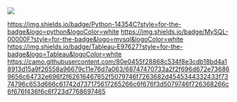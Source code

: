 <img src="https://capsule-render.vercel.app/api?type=waving&color=0ff&height=300&section=header&text=Welcome!!&fontSize=90&fontColor=ffffff&animation=fadeIn&fontAlignY=40&desc=This%20is%20Hwanseung%20github%20&descAlignY=70&descAlign=50&descSize=25&bgColor=000000" />

https://img.shields.io/badge/Python-14354C?style=for-the-badge&logo=python&logoColor=white
https://img.shields.io/badge/MySQL-00000F?style=for-the-badge&logo=mysql&logoColor=white
https://img.shields.io/badge/Tableau-E97627?style=for-the-badge&logo=Tableau&logoColor=white
https://camo.githubusercontent.com/80e0455f28868c534f8e3cdb18bd4a18913d15a9f26558a96679c11e76d7a063/68747470733a2f2f696d672e736869656c64732e696f2f62616467652f5079746f7263682d4545344332433f7374796c653d666c61742d737175617265266c6f676f3d5079746f726368266c6f676f436f6c6f723d7768697465
<!--
**Hwanseung2222/Hwanseung2222** is a ✨ _special_ ✨ repository because its `README.md` (this file) appears on your GitHub profile.

Here are some ideas to get you started:

- 🔭 I’m currently working on ...
- 🌱 I’m currently learning ...
- 👯 I’m looking to collaborate on ...
- 🤔 I’m looking for help with ...
- 💬 Ask me about ...
- 📫 How to reach me: ...
- 😄 Pronouns: ...
- ⚡ Fun fact: ...
-->
